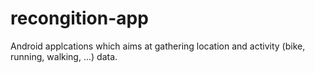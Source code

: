 # recongition-app
Android applcations which aims at gathering location and activity (bike, running, walking, ...) data.
